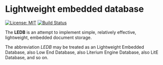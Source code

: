 # Lightweight embedded database

[![License: MIT](https://img.shields.io/badge/License-MIT-brightgreen.svg)](https://opensource.org/licenses/MIT)
[![Build Status](https://travis-ci.org/katyo/ledb.svg?branch=master)](https://travis-ci.org/katyo/ledb)

The **LEDB** is an attempt to implement simple, relatively effective, lightweight, embedded document storage.

The abbreviation *LEDB* may be treated as an Lightweight Embedded Database, also Low End Database, also Literium Engine Database, also LitE Database, and so on.
